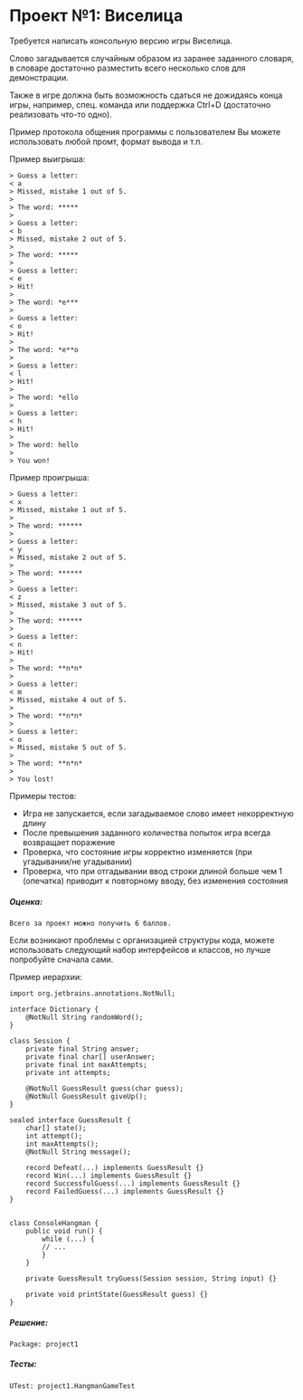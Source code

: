# Проект №1: Виселица
Требуется написать консольную версию игры Виселица.

Слово загадывается случайным образом из заранее заданного словаря, в словаре достаточно разместить всего несколько слов для демонстрации.

Также в игре должна быть возможность сдаться не дожидаясь конца игры, например, спец. команда или поддержка Ctrl+D (достаточно реализовать что-то одно).


Пример протокола общения программы с пользователем
Вы можете использовать любой промт, формат вывода и т.п.

Пример выигрыша:

    > Guess a letter:
    < a
    > Missed, mistake 1 out of 5.
    >
    > The word: *****
    >
    > Guess a letter:
    < b
    > Missed, mistake 2 out of 5.
    >
    > The word: *****
    >
    > Guess a letter:
    < e
    > Hit!
    >
    > The word: *e***
    >
    > Guess a letter:
    < o
    > Hit!
    >
    > The word: *e**o
    >
    > Guess a letter:
    < l
    > Hit!
    >
    > The word: *ello
    >
    > Guess a letter:
    < h
    > Hit!
    >
    > The word: hello
    >
    > You won!

Пример проигрыша:

    > Guess a letter:
    < x
    > Missed, mistake 1 out of 5.
    >
    > The word: ******
    >
    > Guess a letter:
    < y
    > Missed, mistake 2 out of 5.
    >
    > The word: ******
    >
    > Guess a letter:
    < z
    > Missed, mistake 3 out of 5.
    >
    > The word: ******
    >
    > Guess a letter:
    < n
    > Hit!
    >
    > The word: **n*n*
    >
    > Guess a letter:
    < m
    > Missed, mistake 4 out of 5.
    >
    > The word: **n*n*
    >
    > Guess a letter:
    < o
    > Missed, mistake 5 out of 5.
    >
    > The word: **n*n*
    >
    > You lost!

Примеры тестов:
- Игра не запускается, если загадываемое слово имеет некорректную длину
- После превышения заданного количества попыток игра всегда возвращает поражение
- Проверка, что состояние игры корректно изменяется (при угадывании/не угадывании)
- Проверка, что при отгадывании ввод строки длиной больше чем 1 (опечатка) приводит к повторному вводу, без изменения состояния

##### Оценка:
    
    Всего за проект можно получить 6 баллов.

Если возникают проблемы с организацией структуры кода, можете использовать следующий набор интерфейсов и классов, но лучше попробуйте сначала сами.

Пример иерархии:
    
    import org.jetbrains.annotations.NotNull;
    
    interface Dictionary {
        @NotNull String randomWord();
    }
    
    class Session {
        private final String answer;
        private final char[] userAnswer;
        private final int maxAttempts;
        private int attempts;
        
        @NotNull GuessResult guess(char guess);
        @NotNull GuessResult giveUp();
    }
    
    sealed interface GuessResult {
        char[] state();
        int attempt();
        int maxAttempts();
        @NotNull String message();
        
        record Defeat(...) implements GuessResult {}
        record Win(...) implements GuessResult {}
        record SuccessfulGuess(...) implements GuessResult {}
        record FailedGuess(...) implements GuessResult {}
    }
    
    
    class ConsoleHangman {
        public void run() {
            while (...) {
            // ...
            }
        }
    
        private GuessResult tryGuess(Session session, String input) {}
    
        private void printState(GuessResult guess) {}
    }

##### Решение:

    Package: project1

##### Тесты:

    UTest: project1.HangmanGameTest

